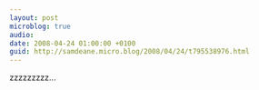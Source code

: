 ```yaml
---
layout: post
microblog: true
audio: 
date: 2008-04-24 01:00:00 +0100
guid: http://samdeane.micro.blog/2008/04/24/t795538976.html
---
```

zzzzzzzzz...
